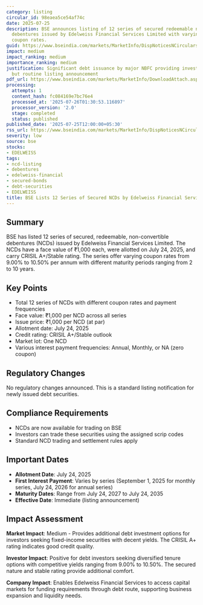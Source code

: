 ```yaml
---
category: listing
circular_id: 98eaea5ce54af74c
date: 2025-07-25
description: BSE announces listing of 12 series of secured redeemable non-convertible
  debentures issued by Edelweiss Financial Services Limited with varying tenures and
  coupon rates.
guid: https://www.bseindia.com/markets/MarketInfo/DispNoticesNCirculars.aspx?Noticeid={58428F70-36D4-4A83-B2E7-9DE2D551928F}&noticeno=20250725-50&dt=07/25/2025&icount=50&totcount=69&flag=0
impact: medium
impact_ranking: medium
importance_ranking: medium
justification: Significant debt issuance by major NBFC providing investment opportunities
  but routine listing announcement
pdf_url: https://www.bseindia.com/markets/MarketInfo/DownloadAttach.aspx?id=20250725-50&attachedId=fc502155-38e2-4fe4-913e-729eb78d4b16
processing:
  attempts: 1
  content_hash: fc084169e7bc76e4
  processed_at: '2025-07-26T01:30:53.116897'
  processor_version: '2.0'
  stage: completed
  status: published
published_date: '2025-07-25T12:00:00+05:30'
rss_url: https://www.bseindia.com/markets/MarketInfo/DispNoticesNCirculars.aspx?Noticeid={58428F70-36D4-4A83-B2E7-9DE2D551928F}&noticeno=20250725-50&dt=07/25/2025&icount=50&totcount=69&flag=0
severity: low
source: bse
stocks:
- EDELWEISS
tags:
- ncd-listing
- debentures
- edelweiss-financial
- secured-bonds
- debt-securities
- EDELWEISS
title: BSE Lists 12 Series of Secured NCDs by Edelweiss Financial Services
---
```


## Summary

BSE has listed 12 series of secured, redeemable, non-convertible debentures (NCDs) issued by Edelweiss Financial Services Limited. The NCDs have a face value of ₹1,000 each, were allotted on July 24, 2025, and carry CRISIL A+/Stable rating. The series offer varying coupon rates from 9.00% to 10.50% per annum with different maturity periods ranging from 2 to 10 years.

## Key Points

- Total 12 series of NCDs with different coupon rates and payment frequencies
- Face value: ₹1,000 per NCD across all series
- Issue price: ₹1,000 per NCD (at par)
- Allotment date: July 24, 2025
- Credit rating: CRISIL A+/Stable outlook
- Market lot: One NCD
- Various interest payment frequencies: Annual, Monthly, or NA (zero coupon)

## Regulatory Changes

No regulatory changes announced. This is a standard listing notification for newly issued debt securities.

## Compliance Requirements

- NCDs are now available for trading on BSE
- Investors can trade these securities using the assigned scrip codes
- Standard NCD trading and settlement rules apply

## Important Dates

- **Allotment Date**: July 24, 2025
- **First Interest Payment**: Varies by series (September 1, 2025 for monthly series, July 24, 2026 for annual series)
- **Maturity Dates**: Range from July 24, 2027 to July 24, 2035
- **Effective Date**: Immediate (listing announcement)

## Impact Assessment

**Market Impact**: Medium - Provides additional debt investment options for investors seeking fixed-income securities with decent yields. The CRISIL A+ rating indicates good credit quality.

**Investor Impact**: Positive for debt investors seeking diversified tenure options with competitive yields ranging from 9.00% to 10.50%. The secured nature and stable rating provide additional comfort.

**Company Impact**: Enables Edelweiss Financial Services to access capital markets for funding requirements through debt route, supporting business expansion and liquidity needs.